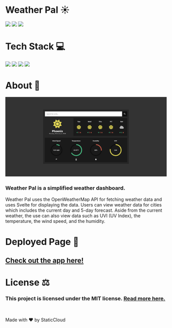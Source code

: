 <div>
<h1>Weather Pal ☀️</h1>

<img src="https://img.shields.io/github/license/StaticCloud/Weather-Pal?color=blue&style=for-the-badge"/>
<img src="https://img.shields.io/github/languages/top/StaticCloud/Weather-Pal?color=red&logo=svelte&style=for-the-badge"/>
<img src="https://img.shields.io/github/last-commit/StaticCloud/Weather-Pal?style=for-the-badge"/>

<h1>Tech Stack 💻</h1>
<img src="https://img.shields.io/badge/Svelte-FF3E00.svg?style=for-the-badge&logo=svelte&logoColor=white">
<img src="https://img.shields.io/badge/HTML-E34F26.svg?style=for-the-badge&logo=html5&logoColor=white">
<img src="https://img.shields.io/badge/CSS-1572B6.svg?style=for-the-badge&logo=css3&logoColor=white">
<img src="https://img.shields.io/badge/JavaScript-F7DF1E.svg?style=for-the-badge&logo=javascript&logoColor=black">


<h1>About 📖</h1>
<img src="readme-prev.png"/>
<p>
<h3>Weather Pal is a simplified weather dashboard.</h3> Weather Pal uses the OpenWeatherMap API for fetching weather data and uses Svelte for displaying the data. Users can view weather data for cities which includes the current day and 5-day forecast. Aside from the current weather, the use can also view data such as UVI (UV Index), the temperature, the wind speed, and the humidity.
</p>

<h1>Deployed Page 🏡</h1>
<h2><a href="https://staticcloud.github.io/Weather-Pal/">Check out the app here!</a></h2>

<h1>License ⚖️</h1>

<h3>This project is licensed under the MIT license. <a href="https://github.com/StaticCloud/Weather-Dashboard/blob/main/LICENSE.txt">Read more here.</a></h3>

<br/>
<p>Made with ❤️ by StaticCloud</p>

</div>